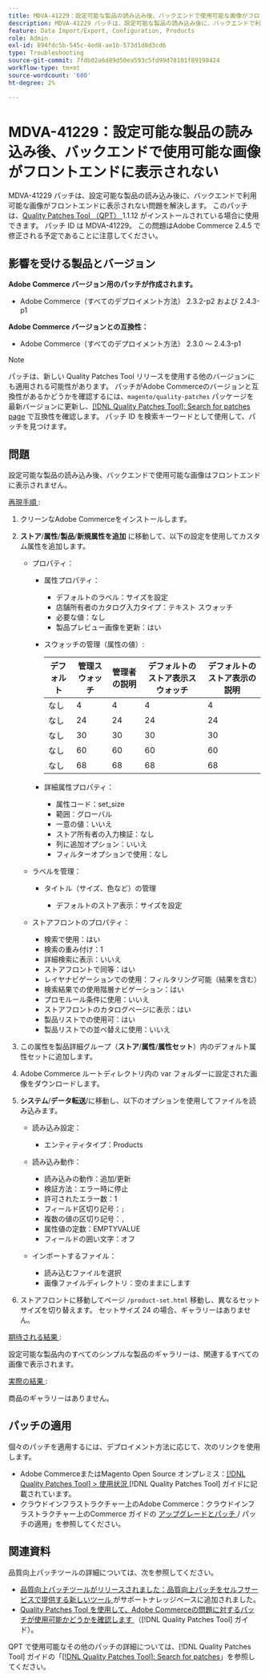 ```yaml
---
title: MDVA-41229：設定可能な製品の読み込み後、バックエンドで使用可能な画像がフロントエンドに表示されない
description: MDVA-41229 パッチは、設定可能な製品の読み込み後に、バックエンドで利用可能な画像がフロントエンドに表示されない問題を解決します。 このパッチは、[Quality Patches Tool （QPT） ] （https://experienceleague.adobe.com/ja/docs/commerce-operations/tools/quality-patches-tool/quality-patches-tool-to-self-serve-quality-patches） 1.1.12 がインストールされている場合に利用できます。 パッチ ID は MDVA-41229。 この問題はAdobe Commerce 2.4.5 で修正される予定であることに注意してください。
feature: Data Import/Export, Configuration, Products
role: Admin
exl-id: 894fdc5b-545c-4ed8-ae1b-573d1d8d3cd6
type: Troubleshooting
source-git-commit: 7fdb02a6d89d50ea593c5fd99d78101f89198424
workflow-type: tm+mt
source-wordcount: '680'
ht-degree: 2%

---
```


# MDVA-41229：設定可能な製品の読み込み後、バックエンドで使用可能な画像がフロントエンドに表示されない

MDVA-41229 パッチは、設定可能な製品の読み込み後に、バックエンドで利用可能な画像がフロントエンドに表示されない問題を解決します。 このパッチは、[Quality Patches Tool （QPT） ](https://experienceleague.adobe.com/ja/docs/commerce-operations/tools/quality-patches-tool/quality-patches-tool-to-self-serve-quality-patches)1.1.12 がインストールされている場合に使用できます。 パッチ ID は MDVA-41229。 この問題はAdobe Commerce 2.4.5 で修正される予定であることに注意してください。

## 影響を受ける製品とバージョン

**Adobe Commerce バージョン用のパッチが作成されます。**

* Adobe Commerce（すべてのデプロイメント方法） 2.3.2-p2 および 2.4.3-p1

**Adobe Commerce バージョンとの互換性：**

* Adobe Commerce（すべてのデプロイメント方法） 2.3.0 ～ 2.4.3-p1

>[!NOTE]
>
>パッチは、新しい Quality Patches Tool リリースを使用する他のバージョンにも適用される可能性があります。 パッチがAdobe Commerceのバージョンと互換性があるかどうかを確認するには、`magento/quality-patches` パッケージを最新バージョンに更新し、[[!DNL Quality Patches Tool]: Search for patches page](https://experienceleague.adobe.com/ja/docs/commerce-operations/tools/quality-patches-tool/quality-patches-tool-to-self-serve-quality-patches) で互換性を確認します。 パッチ ID を検索キーワードとして使用して、パッチを見つけます。

## 問題

設定可能な製品の読み込み後、バックエンドで使用可能な画像はフロントエンドに表示されません。

<u> 再現手順 </u>:

1. クリーンなAdobe Commerceをインストールします。
1. **ストア**/**属性**/**製品**/**新規属性を追加** に移動して、以下の設定を使用してカスタム属性を追加します。

   * プロパティ：
      * 属性プロパティ：

         * デフォルトのラベル：サイズを設定
         * 店舗所有者のカタログ入力タイプ：テキスト スウォッチ
         * 必要な値：なし
         * 製品プレビュー画像を更新：はい

      * スウォッチの管理（属性の値）:

        | デフォルト | 管理スウォッチ | 管理者の説明 | デフォルトのストア表示スウォッチ | デフォルトのストア表示の説明 |
        |---|---|---|---|---|
        | なし | 4 | 4 | 4 | 4 |
        | なし | 24 | 24 | 24 | 24 |
        | なし | 30 | 30 | 30 | 30 |
        | なし | 60 | 60 | 60 | 60 |
        | なし | 68 | 68 | 68 | 68 |

      * 詳細属性プロパティ：

         * 属性コード：set_size
         * 範囲：グローバル
         * 一意の値：いいえ
         * ストア所有者の入力検証：なし
         * 列に追加オプション：いいえ
         * フィルターオプションで使用：なし

   * ラベルを管理：

      * タイトル（サイズ、色など）の管理

         * デフォルトのストア表示：サイズを設定

   * ストアフロントのプロパティ：

      * 検索で使用：はい
      * 検索の重み付け：1
      * 詳細検索に表示：いいえ
      * ストアフロントで同等：はい
      * レイヤナビゲーションでの使用：フィルタリング可能（結果を含む）
      * 検索結果での使用階層ナビゲーション：はい
      * プロモルール条件に使用：いいえ
      * ストアフロントのカタログページに表示：はい
      * 製品リストでの使用可：はい
      * 製品リストでの並べ替えに使用：いいえ

1. この属性を製品詳細グループ（**ストア**/**属性**/**属性セット**）内のデフォルト属性セットに追加します。
1. Adobe Commerce ルートディレクトリ内の var フォルダーに設定された画像をダウンロードします。
1. **システム**/**データ転送**/に移動し、以下のオプションを使用してファイルを読み込みます。

   * 読み込み設定：

      * エンティティタイプ：Products

   * 読み込み動作：

      * 読み込みの動作：追加/更新
      * 検証方法：エラー時に停止
      * 許可されたエラー数：1
      * フィールド区切り記号：`;`
      * 複数の値の区切り記号：`,`
      * 属性値の定数：EMPTYVALUE
      * フィールドの囲い文字：オフ

   * インポートするファイル：

      * 読み込むファイルを選択
      * 画像ファイルディレクトリ：空のままにします

1. ストアフロントに移動してページ `/product-set.html` 移動し、異なるセットサイズを切り替えます。 セットサイズ 24 の場合、ギャラリーはありません。

<u> 期待される結果 </u>:

設定可能な製品内のすべてのシンプルな製品のギャラリーは、関連するすべての画像で表示されます。

<u> 実際の結果 </u>:

商品のギャラリーはありません。

## パッチの適用

個々のパッチを適用するには、デプロイメント方法に応じて、次のリンクを使用します。

* Adobe CommerceまたはMagento Open Source オンプレミス：[[!DNL Quality Patches Tool] > 使用状況 ](/help/tools/quality-patches-tool/usage.md) [!DNL Quality Patches Tool] ガイドに記載されています。
* クラウドインフラストラクチャー上のAdobe Commerce：クラウドインフラストラクチャー上のCommerce ガイドの [ アップグレードとパッチ ](https://experienceleague.adobe.com/docs/commerce-cloud-service/user-guide/develop/upgrade/apply-patches.html?lang=ja)/ パッチの適用」を参照してください。

## 関連資料

品質向上パッチツールの詳細については、次を参照してください。

* [ 品質向上パッチツールがリリースされました：品質向上パッチをセルフサービスで提供する新しいツール ](https://experienceleague.adobe.com/ja/docs/commerce-operations/tools/quality-patches-tool/quality-patches-tool-to-self-serve-quality-patches) がサポートナレッジベースに追加されました。
* [Quality Patches Tool を使用して、Adobe Commerceの問題に対するパッチが使用可能かどうかを確認します ](/help/tools/quality-patches-tool/patches-available-in-qpt/check-patch-for-magento-issue-with-magento-quality-patches.md) （[!DNL Quality Patches Tool] ガイド）。

QPT で使用可能なその他のパッチの詳細については、[!DNL Quality Patches Tool] ガイドの「[[!DNL Quality Patches Tool]: Search for patches](https://experienceleague.adobe.com/tools/commerce-quality-patches/index.html?lang=ja)」を参照してください。
